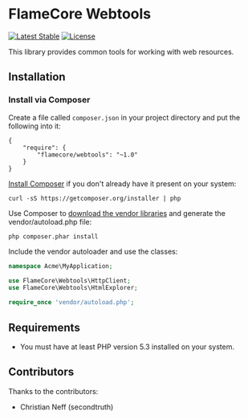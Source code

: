 FlameCore Webtools
==================

[![Latest Stable](http://img.shields.io/packagist/v/FlameCore/Webtools.svg)](https://packagist.org/packages/flamecore/webtools)
[![License](http://img.shields.io/packagist/l/FlameCore/Webtools.svg)](https://packagist.org/packages/flamecore/webtools)

This library provides common tools for working with web resources.


Installation
------------

### Install via Composer

Create a file called `composer.json` in your project directory and put the following into it:

```
{
    "require": {
        "flamecore/webtools": "~1.0"
    }
}
```

[Install Composer](https://getcomposer.org/doc/00-intro.md#installation-nix) if you don't already have it present on your system:

    curl -sS https://getcomposer.org/installer | php

Use Composer to [download the vendor libraries](https://getcomposer.org/doc/00-intro.md#using-composer) and generate the vendor/autoload.php file:

    php composer.phar install

Include the vendor autoloader and use the classes:

```php
namespace Acme\MyApplication;

use FlameCore\Webtools\HttpClient;
use FlameCore\Webtools\HtmlExplorer;

require_once 'vendor/autoload.php';
```


Requirements
------------
 
* You must have at least PHP version 5.3 installed on your system.


Contributors
------------

Thanks to the contributors:

* Christian Neff (secondtruth)
